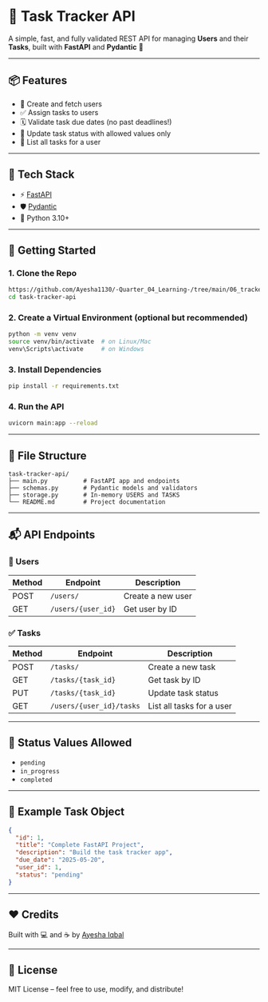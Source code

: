 # 📘 Task Tracker API

A simple, fast, and fully validated REST API for managing **Users** and their **Tasks**, built with **FastAPI** and **Pydantic** 🚀

---

## 📦 Features

- 🧑 Create and fetch users
- ✅ Assign tasks to users
- 🗓️ Validate task due dates (no past deadlines!)
- 🔄 Update task status with allowed values only
- 🧾 List all tasks for a user

---

## 🧰 Tech Stack

- ⚡ [FastAPI](https://fastapi.tiangolo.com/)
- 🛡️ [Pydantic](https://docs.pydantic.dev/)
- 🐍 Python 3.10+

---

## 🚀 Getting Started

### 1. Clone the Repo

```bash
https://github.com/Ayesha1130/-Quarter_04_Learning-/tree/main/06_tracker_api
cd task-tracker-api
```

### 2. Create a Virtual Environment (optional but recommended)

```bash
python -m venv venv
source venv/bin/activate  # on Linux/Mac
venv\Scripts\activate     # on Windows
```

### 3. Install Dependencies

```bash
pip install -r requirements.txt
```

### 4. Run the API

```bash
uvicorn main:app --reload
```

---

## 📂 File Structure

```
task-tracker-api/
├── main.py          # FastAPI app and endpoints
├── schemas.py       # Pydantic models and validators
├── storage.py       # In-memory USERS and TASKS
└── README.md        # Project documentation
```

---

## 📬 API Endpoints

### 👤 Users

| Method | Endpoint           | Description             |
|--------|--------------------|-------------------------|
| POST   | `/users/`          | Create a new user       |
| GET    | `/users/{user_id}` | Get user by ID          |

### ✅ Tasks

| Method | Endpoint                  | Description                   |
|--------|---------------------------|-------------------------------|
| POST   | `/tasks/`                 | Create a new task             |
| GET    | `/tasks/{task_id}`        | Get task by ID                |
| PUT    | `/tasks/{task_id}`        | Update task status            |
| GET    | `/users/{user_id}/tasks`  | List all tasks for a user     |

---

## 🧪 Status Values Allowed

- `pending`
- `in_progress`
- `completed`

---

## 📝 Example Task Object

```json
{
  "id": 1,
  "title": "Complete FastAPI Project",
  "description": "Build the task tracker app",
  "due_date": "2025-05-20",
  "user_id": 1,
  "status": "pending"
}
```

---

## ❤️ Credits

Built with 💻 and ☕ by [Ayesha Iqbal](https://github.com/Ayesha1130)

---

## 📄 License

MIT License – feel free to use, modify, and distribute!
